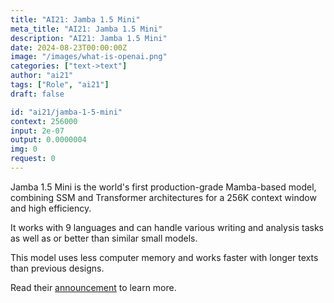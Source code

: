 ```yaml
---
title: "AI21: Jamba 1.5 Mini"
meta_title: "AI21: Jamba 1.5 Mini"
description: "AI21: Jamba 1.5 Mini"
date: 2024-08-23T00:00:00Z
image: "/images/what-is-openai.png"
categories: ["text->text"]
author: "ai21"
tags: ["Role", "ai21"]
draft: false

id: "ai21/jamba-1-5-mini"
context: 256000
input: 2e-07
output: 0.0000004
img: 0
request: 0
---
```


Jamba 1.5 Mini is the world's first production-grade Mamba-based model, combining SSM and Transformer architectures for a 256K context window and high efficiency.

It works with 9 languages and can handle various writing and analysis tasks as well as or better than similar small models.

This model uses less computer memory and works faster with longer texts than previous designs.

Read their [announcement](https://www.ai21.com/blog/announcing-jamba-model-family) to learn more.


